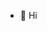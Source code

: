 - 👋 Hi

<!---
ja-africa/ja-africa is a ✨ special ✨ repository because its `README.md` (this file) appears on your GitHub profile.
You can click the Preview link to take a look at your changes.
--->
